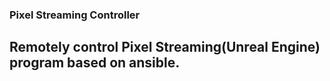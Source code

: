 ### Pixel Streaming Controller
Remotely control Pixel Streaming(Unreal Engine) program based on ansible.
---
